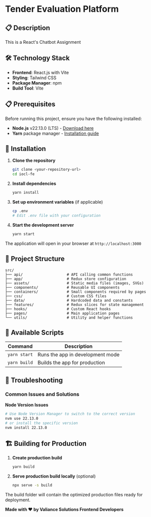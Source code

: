# Tender Evaluation Platform

## 📋 Description
This is a React's Chatbot Assignment


## 🛠 Technology Stack
- **Frontend**: React.js with Vite
- **Styling**: Tailwind CSS
- **Package Manager**: npm
- **Build Tool**: Vite

## 📋 Prerequisites
Before running this project, ensure you have the following installed:
- **Node.js** v22.13.0 (LTS) - [Download here](https://nodejs.org/)
- **Yarn** package manager - [Installation guide](https://yarnpkg.com/getting-started/install)

## 🚀 Installation

1. **Clone the repository**
   ```bash
   git clone <your-repository-url>
   cd iocl-fe
   ```

2. **Install dependencies**
   ```bash
   yarn install
   ```

3. **Set up environment variables** (if applicable)
   ```bash
   cp .env
   # Edit .env file with your configuration
   ```

4. **Start the development server**
   ```bash
   yarn start
   ```

The application will open in your browser at `http://localhost:3000`

## 📁 Project Structure
```
src/
├── api/                    # API calling common functions
├── app/                    # Redux store configuration
├── assets/                 # Static media files (images, SVGs)
├── components/             # Reusable UI components
├── containers/             # Small components required by pages
├── css/                    # Custom CSS files
├── data/                   # Hardcoded data and constants
├── features/               # Redux slices for state management
├── hooks/                  # Custom React hooks
├── pages/                  # Main application pages
└── utils/                  # Utility and helper functions
```

## 🎯 Available Scripts

| Command | Description |
|---------|-------------|
| `yarn start` | Runs the app in development mode |
| `yarn build` | Builds the app for production |


## 🐛 Troubleshooting

### Common Issues and Solutions

**Node Version Issues**
```bash
# Use Node Version Manager to switch to the correct version
nvm use 22.13.0
# or install the specific version
nvm install 22.13.0
```

## 🏗 Building for Production

1. **Create production build**
   ```bash
   yarn build
   ```

2. **Serve production build locally** (optional)
   ```bash
   npx serve -s build
   ```

The build folder will contain the optimized production files ready for deployment.

**Made with ❤️ by Valiance Solutions Frontend Developers**